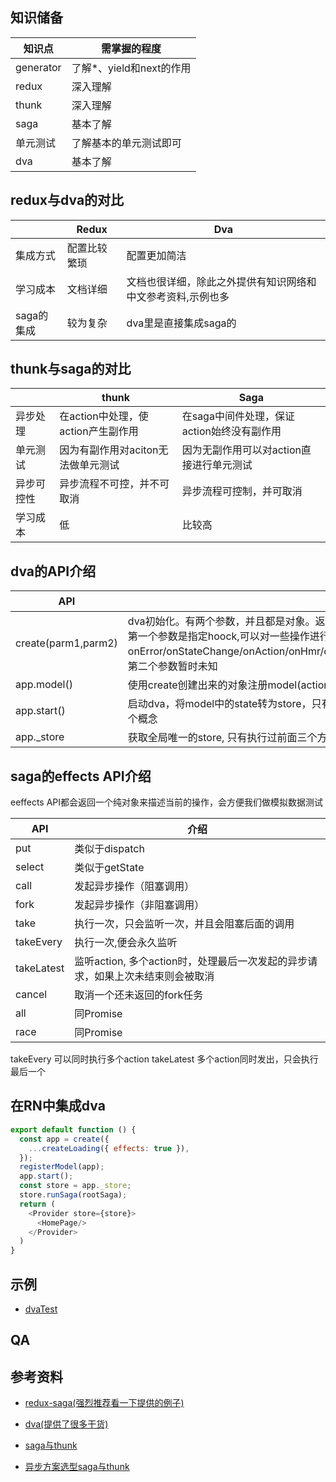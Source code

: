 ## 知识储备

| 知识点    | 需掌握的程度             |
| --------- | ------------------------ |
| generator | 了解*、yield和next的作用 |
| redux     | 深入理解                 |
| thunk     | 深入理解                 |
| saga      | 基本了解                 |
| 单元测试  | 了解基本的单元测试即可   |
| dva       | 基本了解                 |



## redux与dva的对比

|            | Redux        | Dva                                                         |
| ---------- | ------------ | ----------------------------------------------------------- |
| 集成方式   | 配置比较繁琐 | 配置更加简洁                                                |
| 学习成本   | 文档详细     | 文档也很详细，除此之外提供有知识网络和中文参考资料,示例也多 |
| saga的集成 | 较为复杂     | dva里是直接集成saga的                                       |



## thunk与saga的对比

|            | thunk                              | Saga                                       |
| ---------- | ---------------------------------- | ------------------------------------------ |
| 异步处理   | 在action中处理，使action产生副作用 | 在saga中间件处理，保证action始终没有副作用 |
| 单元测试   | 因为有副作用对aciton无法做单元测试 | 因为无副作用可以对action直接进行单元测试   |
| 异步可控性 | 异步流程不可控，并不可取消         | 异步流程可控制，并可取消                   |
| 学习成本   | 低                                 | 比较高                                     |



## dva的API介绍

| API                 | 介绍                                                         |
| ------------------- | ------------------------------------------------------------ |
| create(parm1,parm2) | dva初始化。有两个参数，并且都是对象。返回一个dva对象<br />第一个参数是指定hoock,可以对一些操作进行拦截处理(可以拦截的操作如下：onError/onStateChange/onAction/onHmr/onReducer/onEffect/extraReducers/extraEnhancers/_handleActions)，第二个参数暂时未知 |
| app.model()         | 使用create创建出来的对象注册model(action和reducer的整合)     |
| app.start()         | 启动dva，将model中的state转为store，只有执行start后, app._store才会被赋值。这个sotore跟redux中的store是一个概念 |
| app._store          | 获取全局唯一的store,  只有执行过前面三个方法，store才有值    |



## saga的effects API介绍

eeffects API都会返回一个纯对象来描述当前的操作，会方便我们做模拟数据测试

| API        | 介绍                                                         |
| ---------- | ------------------------------------------------------------ |
| put        | 类似于dispatch                                               |
| select     | 类似于getState                                               |
| call       | 发起异步操作（阻塞调用）                                     |
| fork       | 发起异步操作（非阻塞调用）                                   |
| take       | 执行一次，只会监听一次，并且会阻塞后面的调用                 |
| takeEvery  | 执行一次,便会永久监听                                        |
| takeLatest | 监听action,   多个action时，处理最后一次发起的异步请求，如果上次未结束则会被取消 |
| cancel     | 取消一个还未返回的fork任务                                   |
| all        | 同Promise                                                    |
| race       | 同Promise                                                    |



takeEvery  可以同时执行多个action  takeLatest  多个action同时发出，只会执行最后一个

## 在RN中集成dva

```javascript
export default function () {
  const app = create({
    ...createLoading({ effects: true }),
  });
  registerModel(app);
  app.start();
  const store = app._store;
  store.runSaga(rootSaga);
  return (
    <Provider store={store}>
      <HomePage/>
    </Provider>
  )
}
```



## 示例

- [dvaTest]()



## QA



## 参考资料

- [redux-saga(强烈推荐看一下提供的例子)](https://redux-saga-in-chinese.js.org/)

- [dva(提供了很多干货)](https://github.com/dvajs/dva/blob/master/README_zh-CN.md)

- [saga与thunk](https://segmentfault.com/a/1190000009928167)
- [异步方案选型saga与thunk](https://blog.csdn.net/liwusen/article/details/79677827)









